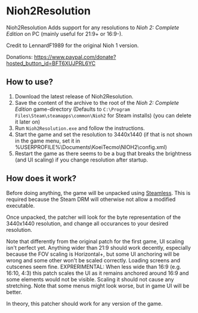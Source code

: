 # Nioh2Resolution

Nioh2Resolution Adds support for any resolutions to *Nioh 2: Complete Edition* on PC (mainly useful for 21:9+ or 16:9-).

Credit to LennardF1989 for the original Nioh 1 version.

Donations: https://www.paypal.com/donate?hosted_button_id=BFT6XUJPRL6YC

## How to use?

1) Download the latest release of Nioh2Resolution.
2) Save the content of the archive to the root of the *Nioh 2: Complete Edition* game-directory (Defaults to `C:\Program Files\Steam\steamapps\common\Nioh2` for Steam installs) (you can delete it later on)
3) Run `Nioh2Resolution.exe` and follow the instructions.
4) Start the game and set the resolution to 3440x1440 (if that is not shown in the game menu, set it in %USERPROFILE%\Documents\KoeiTecmo\NIOH2\config.xml)
5) Restart the game as there seems to be a bug that breaks the brightness (and UI scaling) if you change resolution after startup.

## How does it work?

Before doing anything, the game will be unpacked using [Steamless](https://github.com/atom0s/Steamless). This is required because the Steam DRM will otherwise not allow a modified executable.

Once unpacked, the patcher will look for the byte representation of the 3440x1440 resolution, and change all occurances to your desired resolution.

Note that differently from the original patch for the first game, UI scaling isn't perfect yet.
Anything wider than 21:9 should work decently, especially because the FOV scaling is Horizontal+, but some UI anchoring will be wrong and some other won't be scaled correctly. Loading screens and cutscenes seem fine.
EXPRERIMENTAL: When less wide than 16:9 (e.g. 16:10, 4:3) this patch scales the UI as it remains anchored around 16:9 and some elements would not be visible. Scaling it should not cause any stretching. Note that some menus might look worse, but in game UI will be better.

In theory, this patcher should work for any version of the game.
